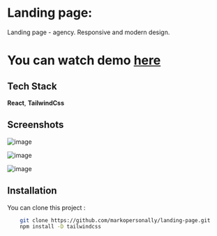 
# Landing page:

Landing page - agency. Responsive and modern design.  

# You can watch demo [here](https://landing-page-iota-teal-52.vercel.app/)





## Tech Stack

**React**, **TailwindCss**


## Screenshots

![image](https://github.com/user-attachments/assets/8829267b-04c6-4999-96ba-b76c99a021b0)

![image](https://github.com/user-attachments/assets/bea6e6dd-fdfa-4322-8c1b-4ffee548523d)

![image](https://github.com/user-attachments/assets/f768693c-2dff-458b-8a88-1a53861d487e)


## Installation

You can clone this project :

```bash
    git clone https://github.com/markopersonally/landing-page.git
    npm install -D tailwindcss
```
    
